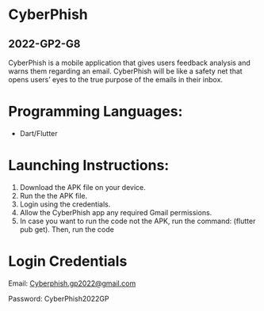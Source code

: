 # CyberPhish
## 2022-GP2-G8
CyberPhish is a mobile application that gives users feedback analysis and warns them regarding an email. CyberPhish will be like a safety net that opens users’ eyes to the true purpose of the emails in their inbox.

# Programming Languages:
- Dart/Flutter

# Launching Instructions:
1. Download the APK file on your device.
2. Run the the APK file.
3. Login using the credentials.
4. Allow the CyberPhish app any required Gmail permissions.
5. In case you want to run the code not the APK, run the command: (flutter pub get). Then, run the code

# Login Credentials
Email: Cyberphish.gp2022@gmail.com

Password: CyberPhish2022GP
